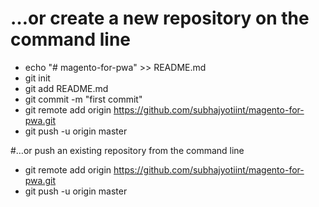 # …or create a new repository on the command line
* echo "# magento-for-pwa" >> README.md
* git init
* git add README.md
* git commit -m "first commit"
* git remote add origin https://github.com/subhajyotiint/magento-for-pwa.git
* git push -u origin master

#…or push an existing repository from the command line
* git remote add origin https://github.com/subhajyotiint/magento-for-pwa.git
* git push -u origin master

